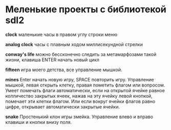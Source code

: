 # Меленькие проекты с библиотекой sdl2

**clock** маленькие часы в правом углу строки меню

**analog clock** часы с плавным ходом миллисекундной стрелки

**conway's life** можно бессконечно следить за метамарфозами такой жизни, клавиша ENTER начать новый цикл

**fifteen** игра моего детства, все управление мышкой. 

**mines** Enter начать новую игру, SPACE повторить игру. Управление мышкой, левая открыть клетку, правая пометить флагом или вопросом. Умеет помечать флаги автоматически, если на открытой ячейке равное колличество закрытых ячеек, нажав на эту ячейку левой кнопкой, помечает эти клетки флагом. Или если вокруг ячейки флагов равно цифре, открывает автоматически закрытые ячейки. 

**snake** Простенький клон игры змейка. Управление влево и вправо клавиши и кнопки внизу поля.

